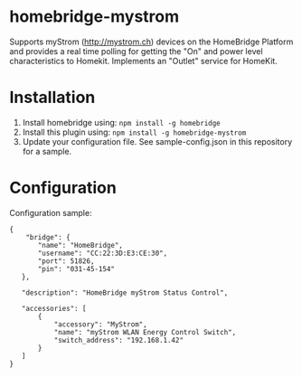 # homebridge-mystrom

Supports myStrom (http://mystrom.ch) devices on the HomeBridge Platform and provides a real time polling for getting the "On" and power level characteristics to Homekit. Implements an "Outlet" service for HomeKit.

# Installation

1. Install homebridge using: `npm install -g homebridge`
2. Install this plugin using: `npm install -g homebridge-mystrom`
3. Update your configuration file. See sample-config.json in this repository for a sample. 

# Configuration

Configuration sample:

 ```
{
     "bridge": {
        "name": "HomeBridge",
        "username": "CC:22:3D:E3:CE:30",
        "port": 51826,
        "pin": "031-45-154"
    },
    
    "description": "HomeBridge myStrom Status Control",

    "accessories": [ 
        {
            "accessory": "MyStrom",
            "name": "myStrom WLAN Energy Control Switch",
            "switch_address": "192.168.1.42"
        } 
    ]
}

```
